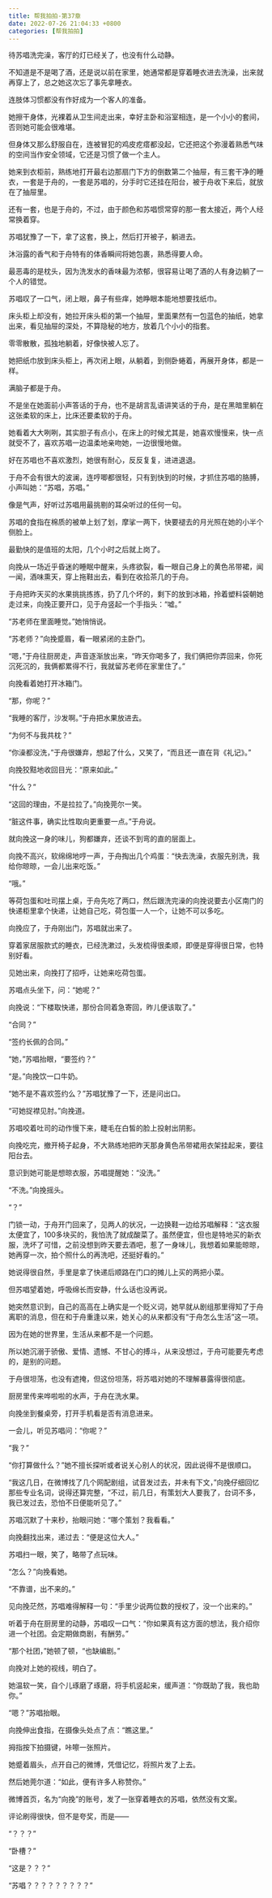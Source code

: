 ```yaml
---
title: 帮我拍拍-第37章
date: 2022-07-26 21:04:33 +0800
categories: [帮我拍拍]
---
```


待苏唱洗完澡，客厅的灯已经关了，也没有什么动静。

不知道是不是喝了酒，还是说以前在家里，她通常都是穿着睡衣进去洗澡，出来就再穿上了，总之她这次忘了事先拿睡衣。

连肢体习惯都没有作好成为一个客人的准备。

她擦干身体，光裸着从卫生间走出来，幸好主卧和浴室相连，是一个小小的套间，否则她可能会很难堪。

但身体又那么舒服自在，连被冒犯的鸡皮疙瘩都没起，它还把这个弥漫着熟悉气味的空间当作安全领域，它还是习惯了做一个主人。

她来到衣柜前，熟练地打开最右边那扇门下方的倒数第二个抽屉，有三套干净的睡衣，一套是于舟的，一套是苏唱的，分手时它还挂在阳台，被于舟收下来后，就放在了抽屉里。

还有一套，也是于舟的，不过，由于颜色和苏唱惯常穿的那一套太接近，两个人经常换着穿。

苏唱犹豫了一下，拿了这套，换上，然后打开被子，躺进去。

沐浴露的香气和于舟特有的体香瞬间将她包裹，熟悉得要人命。

最恶毒的是枕头，因为洗发水的香味最为浓郁，很容易让喝了酒的人有身边躺了一个人的错觉。

苏唱叹了一口气，闭上眼，鼻子有些痒，她睁眼本能地想要找纸巾。

床头柜上却没有，她拉开床头柜的第一个抽屉，里面果然有一包蓝色的抽纸，她拿出来，看见抽屉的深处，不算隐秘的地方，放着几个小小的指套。

零零散散，孤独地躺着，好像快被人忘了。

她把纸巾放到床头柜上，再次闭上眼，从躺着，到侧卧蜷着，再展开身体，都是一样。

满脑子都是于舟。

不是坐在她面前小声答话的于舟，也不是胡言乱语讲笑话的于舟，是在黑暗里躺在这张柔软的床上，比床还要柔软的于舟。

她看着大大咧咧，其实胆子有点小，在床上的时候尤其是，她喜欢慢慢来，快一点就受不了，喜欢苏唱一边温柔地亲吻她，一边很慢地做。

好在苏唱也不喜欢激烈，她很有耐心，反反复复，进进退退。

于舟不会有很大的波澜，连哼唧都很轻，只有到快到的时候，才抓住苏唱的胳膊，小声叫她：“苏唱，苏唱。”

像是气声，好听过苏唱用最挑剔的耳朵听过的任何一句。

苏唱的食指在棉质的被单上划了划，摩挲一两下，快要褪去的月光照在她的小半个侧脸上。

最勤快的是值班的太阳，几个小时之后就上岗了。

向挽从一场近乎昏迷的睡眠中醒来，头疼欲裂，看一眼自己身上的黄色吊带裙，闻一闻，酒味熏天，穿上拖鞋出去，看到在收拾茶几的于舟。

于舟把昨天买的水果挑挑拣拣，扔了几个坏的，剩下的放到冰箱，拎着塑料袋朝她走过来，向挽正要开口，见于舟竖起一个手指头：“嘘。”

“苏老师在里面睡觉。”她悄悄说。

“苏老师？”向挽蹙眉，看一眼紧闭的主卧门。

“嗯，”于舟往厨房走，声音逐渐放出来，“昨天你喝多了，我们俩把你弄回来，你死沉死沉的，我俩都累得不行，我就留苏老师在家里住了。”

向挽看着她打开冰箱门。

“那，你呢？”

“我睡的客厅，沙发啊。”于舟把水果放进去。

“为何不与我共枕？”

“你澡都没洗，”于舟很嫌弃，想起了什么，又笑了，“而且还一直在背《礼记》。”

向挽狡黠地收回目光：“原来如此。”

“什么？”

“这回的理由，不是拉拉了。”向挽莞尔一笑。

“脏这件事，确实比性取向更重要一点。”于舟说。

就向挽这一身的味儿，狗都嫌弃，还谈不到弯的直的层面上。

向挽不高兴，软绵绵地哼一声，于舟掏出几个鸡蛋：“快去洗澡，衣服先别洗，我给你晾晾，一会儿出来吃饭。”

“哦。”

等荷包蛋和吐司摆上桌，于舟先吃了两口，然后跟洗完澡的向挽说要去小区南门的快递柜里拿个快递，让她自己吃，荷包蛋一人一个，让她不可以多吃。

向挽应了，于舟刚出门，苏唱就出来了。

穿着家居服款式的睡衣，已经洗漱过，头发梳得很柔顺，即便是穿得很日常，也特别好看。

见她出来，向挽打了招呼，让她来吃荷包蛋。

苏唱点头坐下，问：“她呢？”

向挽说：“下楼取快递，那份合同着急寄回，昨儿便该取了。”

“合同？”

“签约长佩的合同。”

“她，”苏唱抬眼，“要签约？”

“是。”向挽饮一口牛奶。

“她不是不喜欢签约么？”苏唱犹豫了一下，还是问出口。

“可她捉襟见肘。”向挽道。

苏唱咬着吐司的动作慢下来，睫毛在白皙的脸上投射出阴影。

向挽吃完，撤开椅子起身，不大熟练地把昨天那身黄色吊带裙用衣架挂起来，要往阳台去。

意识到她可能是想晾衣服，苏唱提醒她：“没洗。”

“不洗。”向挽摇头。

“？”

门锁一动，于舟开门回来了，见两人的状况，一边换鞋一边给苏唱解释：“这衣服太便宜了，100多块买的，我怕洗了就成酸菜了。虽然便宜，但也是特地买的新衣服，洗坏了可惜，之前没想到昨天要去酒吧，惹了一身味儿，我想着如果能晾晾，她再穿一次，拍个照什么的再洗吧，还挺好看的。”

她说得很自然，手里是拿了快递后顺路在门口的摊儿上买的两把小菜。

但苏唱望着她，呼吸绵长而安静，什么话也没再说。

她突然意识到，自己的高高在上确实是一个贬义词，她早就从剧组那里得知了于舟离职的消息，但在和于舟重逢以来，她关心的从来都没有“于舟怎么生活”这一项。

因为在她的世界里，生活从来都不是一个问题。

所以她沉溺于骄傲、爱情、遗憾、不甘心的搏斗，从来没想过，于舟可能要先考虑的，是别的问题。

于舟很坦荡，也没有遮掩，但这份坦荡，将苏唱对她的不理解暴露得很彻底。

厨房里传来哗啦啦的水声，于舟在洗水果。

向挽坐到餐桌旁，打开手机看是否有消息进来。

一会儿，听见苏唱问：“你呢？”

“我？”

“你打算做什么？”她不擅长探听或者说关心别人的状况，因此说得不是很顺口。

“我这几日，在微博找了几个网配剧组，试音发过去，并未有下文，”向挽仔细回忆那些专业名词，说得还算完整，“不过，前几日，有策划大人要我了，台词不多，我已发过去，恐怕不日便能听见了。”

苏唱沉默了十来秒，抬眼问她：“哪个策划？我看看。”

向挽翻找出来，递过去：“便是这位大人。”

苏唱扫一眼，笑了，略带了点玩味。

“怎么？”向挽看她。

“不靠谱，出不来的。”

见向挽茫然，苏唱难得解释一句：“手里少说两位数的授权了，没一个出来的。”

听着于舟在厨房里的动静，苏唱叹一口气：“你如果真有这方面的想法，我介绍你进一个社团。会定期做商剧，有酬劳。”

“那个社团，”她顿了顿，“也缺编剧。”

向挽对上她的视线，明白了。

她温软一笑，自个儿琢磨了琢磨，将手机竖起来，缓声道：“你既助了我，我也助你。”

“嗯？”苏唱抬眼。

向挽伸出食指，在摄像头处点了点：“瞧这里。”

拇指按下拍摄键，咔嚓一张照片。

她蹙着眉头，点开自己的微博，凭借记忆，将照片发了上去。

然后她莞尔道：“如此，便有许多人称赞你。”

微博首页，名为“向挽”的账号，发了一张穿着睡衣的苏唱，依然没有文案。

评论刷得很快，但不是夸奖，而是——

“？？？”

“卧槽？”

“这是？？？”

“苏唱？？？？？？？？？”


